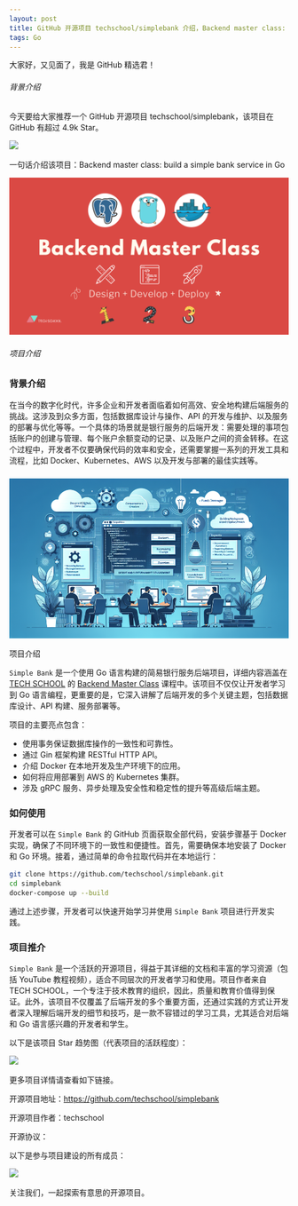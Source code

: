 ```yaml
---
layout: post
title: GitHub 开源项目 techschool/simplebank 介绍，Backend master class: build a simple bank service in Go
tags: Go
---
```


大家好，又见面了，我是 GitHub 精选君！

###### 背景介绍

今天要给大家推荐一个 GitHub 开源项目 techschool/simplebank，该项目在 GitHub 有超过 4.9k Star。

![](https://stats.deeptrain.net/repo/techschool/simplebank/?theme=light)

一句话介绍该项目：Backend master class: build a simple bank service in Go




![Backend master class](https://raw.githubusercontent.com/techschool/simplebank/master/backend-master.png)


###### 项目介绍

### 背景介绍

在当今的数字化时代，许多企业和开发者面临着如何高效、安全地构建后端服务的挑战。这涉及到众多方面，包括数据库设计与操作、API 的开发与维护、以及服务的部署与优化等等。一个具体的场景就是银行服务的后端开发：需要处理的事项包括账户的创建与管理、每个账户余额变动的记录、以及账户之间的资金转移。在这个过程中，开发者不仅要确保代码的效率和安全，还需要掌握一系列的开发工具和流程，比如 Docker、Kubernetes、AWS 以及开发与部署的最佳实践等。

### 

![](https://raw.githubusercontent.com/ZhuPeng/pic/master/mac/compress_tmp-a1829b7efe99de2e8da392988487f9f4.png)

项目介绍

`Simple Bank` 是一个使用 Go 语言构建的简易银行服务后端项目，详细内容涵盖在 [TECH SCHOOL](https://bit.ly/m/techschool) 的 [Backend Master Class](https://bit.ly/backendmaster) 课程中。该项目不仅仅让开发者学习到 Go 语言编程，更重要的是，它深入讲解了后端开发的多个关键主题，包括数据库设计、API 构建、服务部署等。

项目的主要亮点包含：

- 使用事务保证数据库操作的一致性和可靠性。
- 通过 Gin 框架构建 RESTful HTTP API。
- 介绍 Docker 在本地开发及生产环境下的应用。
- 如何将应用部署到 AWS 的 Kubernetes 集群。
- 涉及 gRPC 服务、异步处理及安全性和稳定性的提升等高级后端主题。

### 如何使用

开发者可以在 `Simple Bank` 的 GitHub 页面获取全部代码，安装步骤基于 Docker 实现，确保了不同环境下的一致性和便捷性。首先，需要确保本地安装了 Docker 和 Go 环境。接着，通过简单的命令拉取代码并在本地运行：

```bash
git clone https://github.com/techschool/simplebank.git
cd simplebank
docker-compose up --build
```

通过上述步骤，开发者可以快速开始学习并使用 `Simple Bank` 项目进行开发实践。

### 项目推介

`Simple Bank` 是一个活跃的开源项目，得益于其详细的文档和丰富的学习资源（包括 YouTube 教程视频），适合不同层次的开发者学习和使用。项目作者来自 TECH SCHOOL，一个专注于技术教育的组织，因此，质量和教育价值得到保证。此外，该项目不仅覆盖了后端开发的多个重要方面，还通过实践的方式让开发者深入理解后端开发的细节和技巧，是一款不容错过的学习工具，尤其适合对后端和 Go 语言感兴趣的开发者和学生。

以下是该项目 Star 趋势图（代表项目的活跃程度）：

![](https://api.star-history.com/svg?repos=techschool/simplebank&type=Timeline)

更多项目详情请查看如下链接。

开源项目地址：https://github.com/techschool/simplebank 

开源项目作者：techschool

开源协议：

以下是参与项目建设的所有成员：

![](https://contrib.rocks/image?repo=techschool/simplebank)

关注我们，一起探索有意思的开源项目。

